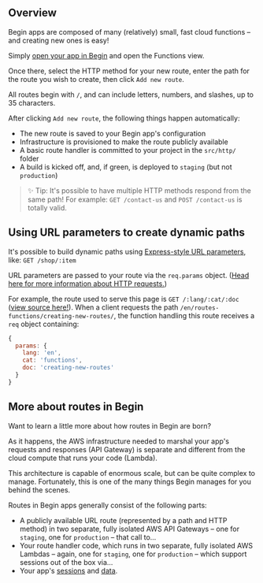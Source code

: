 ## Overview

Begin apps are composed of many (relatively) small, fast cloud functions – and creating new ones is easy!

Simply [open your app in Begin](https://begin.com) and open the Functions view.

Once there, select the HTTP method for your new route, enter the path for the route you wish to create, then click `Add new route`.

<!-- @todo - expand this section with references to "routes and events" when we add @events and @scheduled -->

All routes begin with `/`, and can include letters, numbers, and slashes, up to 35 characters.

After clicking `Add new route`, the following things happen automatically:
- The new route is saved to your Begin app's configuration
- Infrastructure is provisioned to make the route publicly available
- A basic route handler is committed to your project in the `src/http/` folder
- A build is kicked off, and, if green, is deployed to `staging` (but not `production`)

> ✨ Tip: It's possible to have multiple HTTP methods respond from the same path! For example: `GET /contact-us` and `POST /contact-us` is totally valid.


## Using URL parameters to create dynamic paths

It's possible to build dynamic paths using [Express-style URL parameters](http://expressjs.com/en/guide/routing.html#route-parameters), like: `GET /shop/:item`

URL parameters are passed to your route via the `req.params` object. ([Head here for more information about HTTP requests.](/en/functions/http/#requests))

For example, the route used to serve this page is `GET /:lang/:cat/:doc` ([view source here!](https://github.com/smallwins/docs.begin.com/blob/master/src/http/get-000lang-000cat-000doc/index.js)). When a client requests the path `/en/routes-functions/creating-new-routes/`, the function handling this route receives a `req` object containing:

```js
{
  params: {
    lang: 'en',
    cat: 'functions',
    doc: 'creating-new-routes'
  }
}
```
<!-- @todo - expand this section more -->


## More about routes in Begin

Want to learn a little more about how routes in Begin are born?

As it happens, the AWS infrastructure needed to marshal your app's requests and responses (API Gateway) is separate and different from the cloud compute that runs your code (Lambda).

This architecture is capable of enormous scale, but can be quite complex to manage. Fortunately, this is one of the many things Begin manages for you behind the scenes.

Routes in Begin apps generally consist of the following parts:

- A publicly available URL route (represented by a path and HTTP method) in two separate, fully isolated AWS API Gateways – one for `staging`, one for `production` – that call to...
- Your route handler code, which runs in two separate, fully isolated AWS Lambdas – again, one for `staging`, one for `production` – which support sessions out of the box via...
- Your app's [sessions](/en/functions/sessions/) and [data](/en/functions/sessions/).
